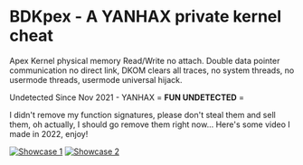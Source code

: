 # BDKpex - A YANHAX private kernel cheat
Apex Kernel physical memory Read/Write no attach. Double data pointer communication no direct link, DKOM clears all traces, no system threads, no usermode threads, usermode universal hijack.

Undetected Since Nov 2021 - YANHAX = **FUN UNDETECTED** =

I didn't remove my function signatures, please don't steal them and sell them, oh actually, I should go remove them right now... Here's some video I made in 2022, enjoy!


[![Showcase 1](https://img.youtube.com/vi/fQQOC9evsuE/0.jpg)](https://www.youtube.com/watch?v=fQQOC9evsuE)
[![Showcase 2](https://img.youtube.com/vi/-Jm-8XeVV5c/0.jpg)](https://www.youtube.com/watch?v=-Jm-8XeVV5c)
